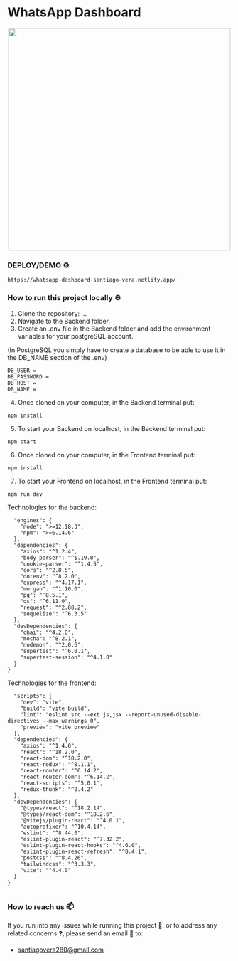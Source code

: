 
# **WhatsApp Dashboard** #

<div align="center">
  <a >
    <img src="https://media.discordapp.net/attachments/734432464398975006/1133597338397577296/image.png?width=878&height=431" width="500" >
  </a>
</div>


### DEPLOY/DEMO ⚙️ ###

```
https://whatsapp-dashboard-santiago-vera.netlify.app/
```

### How to run this project locally ⚙️ ###
1. Clone the repository: ...
2. Navigate to the Backend folder.
3. Create an .env file in the Backend folder and add the environment variables for your postgreSQL account.

(In PostgreSQL you simply have to create a database to be able to use it in the DB_NAME section of the .env)

```
DB_USER = 
DB_PASSWORD =
DB_HOST =
DB_NAME =

```

4. Once cloned on your computer, in the Backend terminal put:
```
npm install
```
5. To start your Backend on localhost, in the Backend terminal put:
```
npm start
```
6. Once cloned on your computer, in the Frontend terminal put:
```
npm install
```
7. To start your Frontend on localhost, in the Frontend terminal put:
```
npm run dev
```

Technologies for the backend:
```
  "engines": {
    "node": ">=12.18.3",
    "npm": ">=6.14.6"
  },
  "dependencies": {
    "axios": "^1.2.4",
    "body-parser": "^1.19.0",
    "cookie-parser": "^1.4.5",
    "cors": "^2.8.5",
    "dotenv": "^8.2.0",
    "express": "^4.17.1",
    "morgan": "^1.10.0",
    "pg": "^8.5.1",
    "qs": "^6.11.0",
    "request": "^2.88.2",
    "sequelize": "^6.3.5"
  },
  "devDependencies": {
    "chai": "^4.2.0",
    "mocha": "^8.2.1",
    "nodemon": "^2.0.6",
    "supertest": "^6.0.1",
    "supertest-session": "^4.1.0"
  }
}

```
Technologies for the frontend:
```
  "scripts": {
    "dev": "vite",
    "build": "vite build",
    "lint": "eslint src --ext js,jsx --report-unused-disable-directives --max-warnings 0",
    "preview": "vite preview"
  },
  "dependencies": {
    "axios": "^1.4.0",
    "react": "^18.2.0",
    "react-dom": "^18.2.0",
    "react-redux": "^8.1.1",
    "react-router": "^6.14.2",
    "react-router-dom": "^6.14.2",
    "react-scripts": "^5.0.1",
    "redux-thunk": "^2.4.2"
  },
  "devDependencies": {
    "@types/react": "^18.2.14",
    "@types/react-dom": "^18.2.6",
    "@vitejs/plugin-react": "^4.0.1",
    "autoprefixer": "^10.4.14",
    "eslint": "^8.44.0",
    "eslint-plugin-react": "^7.32.2",
    "eslint-plugin-react-hooks": "^4.6.0",
    "eslint-plugin-react-refresh": "^0.4.1",
    "postcss": "^8.4.26",
    "tailwindcss": "^3.3.3",
    "vite": "^4.4.0"
  }
}


```

### How to reach us 📫 ###
If you run into any issues while running this project 🚩, or to address any related concerns ❓, please send an email 📧 to:

- santiagovera280@gmail.com
